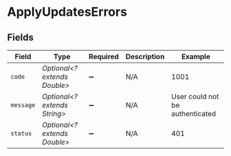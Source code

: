 # ApplyUpdatesErrors


## Fields

| Field                           | Type                            | Required                        | Description                     | Example                         |
| ------------------------------- | ------------------------------- | ------------------------------- | ------------------------------- | ------------------------------- |
| `code`                          | *Optional<? extends Double>*    | :heavy_minus_sign:              | N/A                             | 1001                            |
| `message`                       | *Optional<? extends String>*    | :heavy_minus_sign:              | N/A                             | User could not be authenticated |
| `status`                        | *Optional<? extends Double>*    | :heavy_minus_sign:              | N/A                             | 401                             |